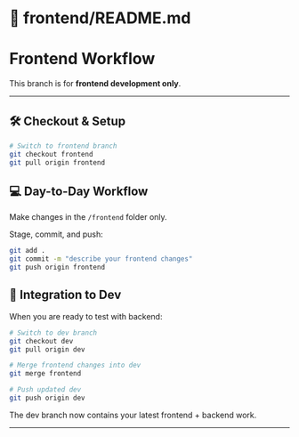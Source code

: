 # 📄 frontend/README.md

# Frontend Workflow

This branch is for **frontend development only**.

---

## 🛠 Checkout & Setup

```bash
# Switch to frontend branch
git checkout frontend
git pull origin frontend
```

## 💻 Day-to-Day Workflow

Make changes in the `/frontend` folder only.

Stage, commit, and push:

```bash
git add .
git commit -m "describe your frontend changes"
git push origin frontend
```

## 🔗 Integration to Dev

When you are ready to test with backend:

```bash
# Switch to dev branch
git checkout dev
git pull origin dev

# Merge frontend changes into dev
git merge frontend

# Push updated dev
git push origin dev
```

The dev branch now contains your latest frontend + backend work.

---
